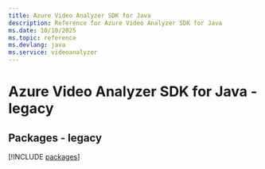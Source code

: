 ```yaml
---
title: Azure Video Analyzer SDK for Java
description: Reference for Azure Video Analyzer SDK for Java
ms.date: 10/10/2025
ms.topic: reference
ms.devlang: java
ms.service: videoanalyzer
---
```

# Azure Video Analyzer SDK for Java - legacy
## Packages - legacy
[!INCLUDE [packages](video-analyzer-index.md)]